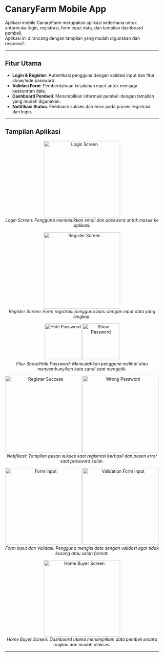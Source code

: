 # CanaryFarm Mobile App

Aplikasi mobile CanaryFarm merupakan aplikasi sederhana untuk antarmuka login, registrasi, form input data, dan tampilan dashboard pembeli.  
Aplikasi ini dirancang dengan tampilan yang mudah digunakan dan responsif.

---

## Fitur Utama

- **Login & Register**: Autentikasi pengguna dengan validasi input dan fitur show/hide password.
- **Validasi Form**: Pemberitahuan kesalahan input untuk menjaga keakuratan data.
- **Dashboard Pembeli**: Menampilkan informasi pembeli dengan tampilan yang mudah digunakan.
- **Notifikasi Status**: Feedback sukses dan error pada proses registrasi dan login.

---

## Tampilan Aplikasi

<p align="center">
  <img src="https://github.com/user-attachments/assets/e29a249d-3061-4f7a-8ebe-4afca90352a2" alt="Login Screen" width="250" /><br/>
  <em>Login Screen: Pengguna memasukkan email dan password untuk masuk ke aplikasi.</em>
</p>

<p align="center">
  <img src="https://github.com/user-attachments/assets/db96a706-ad1f-43a2-8f6f-b77eaea68be9" alt="Register Screen" width="250" /><br/>
  <em>Register Screen: Form registrasi pengguna baru dengan input data yang lengkap.</em>
</p>

<p align="center">
  <img src="https://github.com/user-attachments/assets/de7ef17d-bf38-41c9-86be-c469b6e71eeb" alt="Hide Password" width="120" />
  <img src="https://github.com/user-attachments/assets/5ed6206d-39cb-42dd-9cd4-beed23a293d3" alt="Show Password" width="120" /><br/>
  <em>Fitur Show/Hide Password: Memudahkan pengguna melihat atau menyembunyikan kata sandi saat mengetik.</em>
</p>

<p align="center">
  <img src="https://github.com/user-attachments/assets/d441d700-42e5-431f-b467-5a520511b8a9" alt="Register Success" width="250" />
  <img src="https://github.com/user-attachments/assets/8e7b1f28-0919-4bee-8f32-2a820dc9f11d" alt="Wrong Password" width="250" /><br/>
  <em>Notifikasi: Tampilan pesan sukses saat registrasi berhasil dan pesan error saat password salah.</em>
</p>

<p align="center">
  <img src="https://github.com/user-attachments/assets/3428c054-c83f-4a59-bf6b-169fffdb0fca" alt="Form Input" width="250" />
  <img src="https://github.com/user-attachments/assets/a7816e55-a592-4d0d-bd44-00e7e1b2c5c1" alt="Validation Form Input" width="250" /><br/>
  <em>Form Input dan Validasi: Pengguna mengisi data dengan validasi agar tidak kosong atau salah format.</em>
</p>

<p align="center">
  <img src="https://github.com/user-attachments/assets/946cf30a-7506-4cd7-be2e-7789a1fc9c2f" alt="Home Buyer Screen" width="250" /><br/>
  <em>Home Buyer Screen: Dashboard utama menampilkan data pembeli secara ringkas dan mudah diakses.</em>
</p>

---


